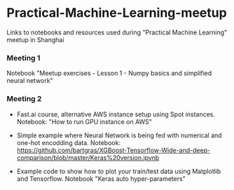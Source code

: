 # Practical-Machine-Learning-meetup

Links to notebooks and resources used during "Practical Machine Learning" meetup in Shanghai


### Meeting 1

Notebook "Meetup exercises - Lesson 1 - Numpy basics and simplified neural network"


### Meeting 2

* Fast.ai course, alternative AWS instance setup using Spot instances. Notebook: "How to run GPU instance on AWS"

* Simple example where Neural Network is being fed with numerical and one-hot encodding data. Notebook: https://github.com/bartgras/XGBoost-Tensorflow-Wide-and-deep-comparison/blob/master/Keras%20version.ipynb

* Example code to show how to plot your train/test data using Matplotlib and Tensorflow. Notebook "Keras auto hyper-parameters"